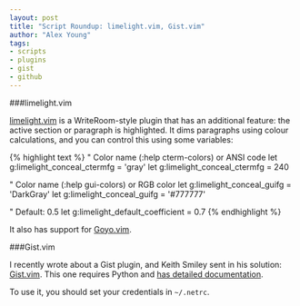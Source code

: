 ```yaml
---
layout: post
title: "Script Roundup: limelight.vim, Gist.vim"
author: "Alex Young"
tags: 
- scripts
- plugins
- gist
- github
---
```


###limelight.vim

[limelight.vim](https://github.com/junegunn/limelight.vim) is a WriteRoom-style plugin that has an additional feature: the active section or paragraph is highlighted.  It dims paragraphs using colour calculations, and you can control this using some variables:

{% highlight text %}
" Color name (:help cterm-colors) or ANSI code
let g:limelight_conceal_ctermfg = 'gray'
let g:limelight_conceal_ctermfg = 240

" Color name (:help gui-colors) or RGB color
let g:limelight_conceal_guifg = 'DarkGray'
let g:limelight_conceal_guifg = '#777777'

" Default: 0.5
let g:limelight_default_coefficient = 0.7
{% endhighlight %}

It also has support for [Goyo.vim](https://github.com/junegunn/goyo.vim).

###Gist.vim

I recently wrote about a Gist plugin, and Keith Smiley sent in his solution: [Gist.vim](https://github.com/Keithbsmiley/gist.vim).  This one requires Python and [has detailed documentation](https://github.com/Keithbsmiley/gist.vim/blob/master/doc/gist.txt).

To use it, you should set your credentials in `~/.netrc`.

